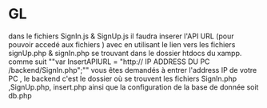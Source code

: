 # GL
dans le fichiers SignIn.js & SignUp.js il faudra inserer l'API URL (pour pouvoir accedé aux fichiers ) avec en utilisant le lien vers les fichiers 
signUp.php & signIn.php se trouvant dans le dossier htdocs du xampp.
comme suit ""var InsertAPIURL = "http:// IP ADDRESS DU PC /backend/SignIn.php";""
vous êtes demandés à entrer l'address IP de votre PC , le backend c'est le dossier où se trouvent les fichiers SignIn.php ,SignUp.php, insert.php 
ainsi que la configuration de la base de donnée soit db.php
